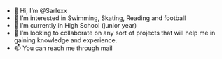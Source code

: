 - 👋 Hi, I’m @Sarlexx
- 👀 I’m interested in Swimming, Skating, Reading and football
- 🌱 I’m currently in High School (junior year)
- 💞️ I’m looking to collaborate on any sort of projects that will help me in gaining knowledge and experience.
- 📫 You can reach me through mail

<!---
Sarlexx/Sarlexx is a ✨ special ✨ repository because its `README.md` (this file) appears on your GitHub profile.
You can click the Preview link to take a look at your changes.
--->
